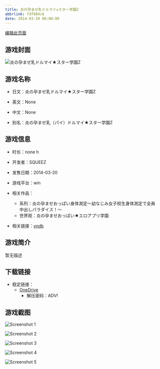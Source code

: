```yaml
---
title: 炎の孕ませ乳ドルマイ★スター学園Z
abbrlink: fdf984c8
date: 2014-03-20 00:00:00
---
```

[编辑此页面](https://github.com/ACG-3/ADV3-source/blob/main/source/_posts/games/%E7%82%8E%E3%81%AE%E5%AD%95%E3%81%BE%E3%81%9B%E4%B9%B3%E3%83%89%E3%83%AB%E3%83%9E%E3%82%A4%E2%98%85%E3%82%B9%E3%82%BF%E3%83%BC%E5%AD%A6%E5%9C%92Z.md)

## 游戏封面

![炎の孕ませ乳ドルマイ★スター学園Z](https://pan.timero.xyz/d/onedrive/img_lib_001/%E7%82%8E%E3%81%AE%E5%AD%95%E3%81%BE%E3%81%9B%E4%B9%B3%E3%83%89%E3%83%AB%E3%83%9E%E3%82%A4%E2%98%85%E3%82%B9%E3%82%BF%E3%83%BC%E5%AD%A6%E5%9C%92Z_cover.avif)


## 游戏名称

- 日文：炎の孕ませ乳ドルマイ★スター学園Z
- 英文：None
- 中文：None

- 别名：炎の孕ませ乳（パイ）ドルマイ★スター学園Z


## 游戏信息

- 时长：none h
- 开发者：SQUEEZ
- 发售日期：2014-03-20
- 游戏平台：win
- 相关作品：
   - 系列：炎の孕ませおっぱい身体測定～幼なじみ女子校生身体測定で全員中出しパラダイス！～
   - 世界观：炎の孕ませおっぱい★エロアプリ学園

- 相关链接：[vndb](https://vndb.org/v13962)


## 游戏简介

暂无描述


## 下载链接

- 稳定链接：
    - [OneDrive](https://pan.timero.xyz/onedrive/adv_lib_001/%E7%82%8E%E3%81%AE%E5%AD%95%E3%81%BE%E3%81%9B%E4%B9%B3%E3%83%89%E3%83%AB%E3%83%9E%E3%82%A4%E2%98%85%E3%82%B9%E3%82%BF%E3%83%BC%E5%AD%A6%E5%9C%92Z)
        - 解压密码：ADV!



## 游戏截图


![Screenshot 1](https://pan.timero.xyz/d/onedrive/img_lib_001/%E7%82%8E%E3%81%AE%E5%AD%95%E3%81%BE%E3%81%9B%E4%B9%B3%E3%83%89%E3%83%AB%E3%83%9E%E3%82%A4%E2%98%85%E3%82%B9%E3%82%BF%E3%83%BC%E5%AD%A6%E5%9C%92Z_Screenshot_1.avif)

![Screenshot 2](https://pan.timero.xyz/d/onedrive/img_lib_001/%E7%82%8E%E3%81%AE%E5%AD%95%E3%81%BE%E3%81%9B%E4%B9%B3%E3%83%89%E3%83%AB%E3%83%9E%E3%82%A4%E2%98%85%E3%82%B9%E3%82%BF%E3%83%BC%E5%AD%A6%E5%9C%92Z_Screenshot_2.avif)

![Screenshot 3](https://pan.timero.xyz/d/onedrive/img_lib_001/%E7%82%8E%E3%81%AE%E5%AD%95%E3%81%BE%E3%81%9B%E4%B9%B3%E3%83%89%E3%83%AB%E3%83%9E%E3%82%A4%E2%98%85%E3%82%B9%E3%82%BF%E3%83%BC%E5%AD%A6%E5%9C%92Z_Screenshot_3.avif)

![Screenshot 4](https://pan.timero.xyz/d/onedrive/img_lib_001/%E7%82%8E%E3%81%AE%E5%AD%95%E3%81%BE%E3%81%9B%E4%B9%B3%E3%83%89%E3%83%AB%E3%83%9E%E3%82%A4%E2%98%85%E3%82%B9%E3%82%BF%E3%83%BC%E5%AD%A6%E5%9C%92Z_Screenshot_4.avif)

![Screenshot 5](https://pan.timero.xyz/d/onedrive/img_lib_001/%E7%82%8E%E3%81%AE%E5%AD%95%E3%81%BE%E3%81%9B%E4%B9%B3%E3%83%89%E3%83%AB%E3%83%9E%E3%82%A4%E2%98%85%E3%82%B9%E3%82%BF%E3%83%BC%E5%AD%A6%E5%9C%92Z_Screenshot_5.avif)

